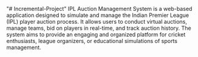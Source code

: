 "# Incremental-Project" 
IPL Auction Management System is a web-based application designed to simulate and manage the Indian Premier League (IPL) player auction process. It allows users to conduct virtual auctions, manage teams, bid on players in real-time, and track auction history. The system aims to provide an engaging and organized platform for cricket enthusiasts, league organizers, or educational simulations of sports management.
